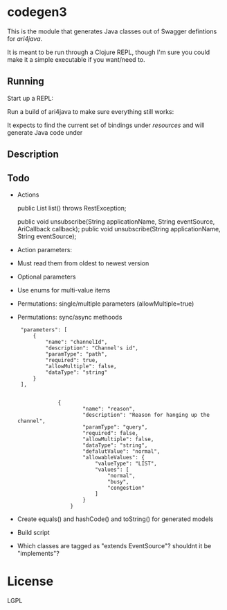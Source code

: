 # codegen3

This is the module that generates Java classes out of Swagger
defintions for *ari4java*.

It is meant to be run through a Clojure REPL, though I'm sure 
you could make it a simple executable if you want/need to.

## Running

Start up a REPL:


Run a build of ari4java to make sure everything still works:

    
It expects to find the current set of bindings 
under *resources* and will generate
Java code under 


## Description

## Todo

* Actions

    public List<Application> list() throws RestException;
    
    public void unsubscribe(String applicationName, String eventSource, AriCallback<Application> callback);
    public void unsubscribe(String applicationName, String eventSource);

* Action parameters:

 * Must read them from oldest to newest version
 * Optional parameters
 * Use enums for multi-value items
 * Permutations: single/multiple parameters (allowMultiple=true)
 * Permutations: sync/async methoods
 


		"parameters": [
			{
				"name": "channelId",
				"description": "Channel's id",
				"paramType": "path",
				"required": true,
				"allowMultiple": false,
				"dataType": "string"
			}
		], 
 

					{	
							"name": "reason",
							"description": "Reason for hanging up the channel",
							"paramType": "query",
							"required": false,
							"allowMultiple": false,
							"dataType": "string",
							"defalutValue": "normal",
							"allowableValues": {
								"valueType": "LIST",
								"values": [
									"normal",
									"busy",
									"congestion"
								]
							}
						}



* Create equals() and hashCode() and toString() for generated models
* Build script
* Which classes are tagged as "extends EventSource"? shouldnt it be "implements"?


# License

LGPL 

